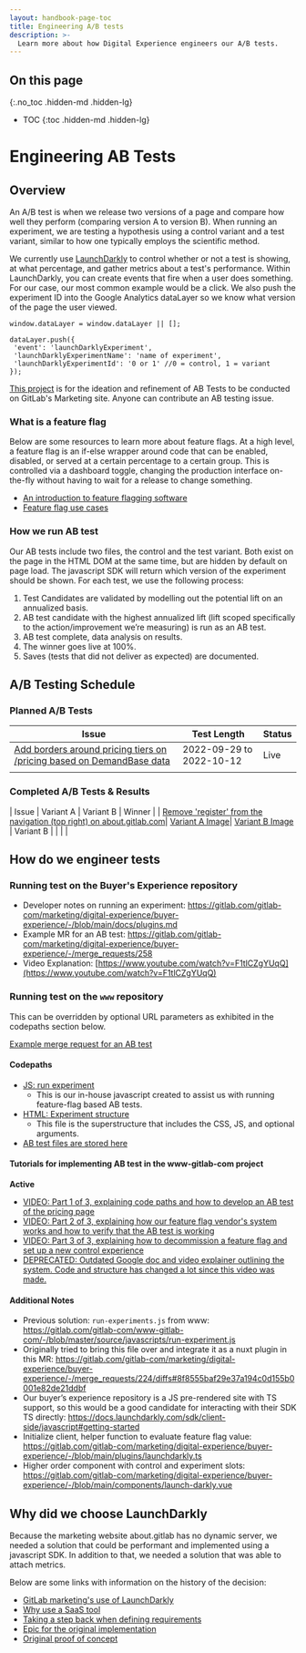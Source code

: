 ```yaml
---
layout: handbook-page-toc
title: Engineering A/B tests
description: >-
  Learn more about how Digital Experience engineers our A/B tests.
---
```



## On this page
{:.no_toc .hidden-md .hidden-lg}

- TOC
{:toc .hidden-md .hidden-lg}

# Engineering AB Tests

## Overview
An A/B test is when we release two versions of a page and compare how well they perform (comparing version A to version B). When running an experiment, we are testing a hypothesis using a control variant and a test variant, similar to how one typically employs the scientific method.

We currently use [LaunchDarkly](https://launchdarkly.com/) to control whether or not a test is showing, at what percentage, and gather metrics about a test's performance. Within LaunchDarkly, you can create events that fire when a user does something. For our case, our most common example would be a click. We also push the experiment ID into the Google Analytics dataLayer so we know what version of the page the user viewed.

```
window.dataLayer = window.dataLayer || [];

dataLayer.push({
 'event': 'launchDarklyExperiment',
 'launchDarklyExperimentName': 'name of experiment',
 'launchDarklyExperimentId': '0 or 1' //0 = control, 1 = variant 
});
```

[This project](https://gitlab.com/gitlab-com/marketing/digital-experience/ab-testing) is for the ideation and refinement of AB Tests to be conducted on GitLab's Marketing site. Anyone can contribute an AB testing issue.

### What is a feature flag

Below are some resources to learn more about feature flags. At a high level, a feature flag is an if-else wrapper around code that can be enabled, disabled, or served at a certain percentage to a certain group. This is controlled via a dashboard toggle, changing the production interface on-the-fly without having to wait for a release to change something.

* [An introduction to feature flagging software](https://github.com/launchdarkly/featureflags/blob/master/1%20-%20Introduction.md)
* [Feature flag use cases](https://github.com/launchdarkly/featureflags/blob/master/2%20-%20Uses.md)

### How we run AB test

Our AB tests include two files, the control and the test variant. Both exist on the page in the HTML DOM at the same time, but are hidden by default on page load. The javascript SDK will return which version of the experiment should be shown. For each test, we use the following process: 
1. Test Candidates are validated by modelling out the potential lift on an annualized basis.
1. AB test candidate with the highest annualized lift (lift scoped specifically to the action/improvement we’re measuring) is run as an AB test.
1. AB test complete, data analysis on results. 
1. The winner goes live at 100%.
1. Saves (tests that did not deliver as expected) are documented.

## A/B Testing Schedule

### Planned A/B Tests

| Issue | Test Length | Status | 
| ------ | ------ | ------ |
| [Add borders around pricing tiers on /pricing based on DemandBase data](https://gitlab.com/gitlab-com/marketing/digital-experience/ab-testing/-/issues/16) | 2022-09-29 to 2022-10-12 | Live |
|  |  |  |

### Completed A/B Tests & Results 

| Issue | Variant A | Variant B | Winner |
| [Remove 'register' from the navigation (top right) on about.gitlab.com](https://gitlab.com/gitlab-com/marketing/digital-experience/ab-testing/-/issues/1)| [Variant A Image](source/images/digital-experience/ab-tests/remove-register-nav/variantA.png)| [Variant B Image](source/images/digital-experience/ab-tests/remove-register-nav/variantB.png) | Variant B
|  |  |  |

## How do we engineer tests

### Running test on the Buyer's Experience repository
* Developer notes on running an experiment: https://gitlab.com/gitlab-com/marketing/digital-experience/buyer-experience/-/blob/main/docs/plugins.md
* Example MR for an AB test: https://gitlab.com/gitlab-com/marketing/digital-experience/buyer-experience/-/merge_requests/258
* Video Explanation: [https://www.youtube.com/watch?v=F1tlCZgYUqQ](https://www.youtube.com/watch?v=F1tlCZgYUqQ)

### Running test on the `www` repository
This can be overridden by optional URL parameters as exhibited in the codepaths section below.

[Example merge request for an AB test](https://gitlab.com/gitlab-com/www-gitlab-com/-/merge_requests/80315)

#### Codepaths

* [JS: run experiment](https://gitlab.com/gitlab-com/www-gitlab-com/-/blob/master/source/javascripts/run-experiment.js)
  * This is our in-house javascript created to assist us with running feature-flag based AB tests.
* [HTML: Experiment structure](https://gitlab.com/gitlab-com/www-gitlab-com/-/blob/master/sites/uncategorized/source/experiments/structure.html.haml)
  * This file is the superstructure that includes the CSS, JS, and optional arguments.
* [AB test files are stored here](https://gitlab.com/gitlab-com/www-gitlab-com/-/tree/master/sites/uncategorized/source/experiments)

#### Tutorials for implementing AB test in the www-gitlab-com project

**Active**

* [VIDEO: Part 1 of 3, explaining code paths and how to develop an AB test of the pricing page](https://youtu.be/H3-y5JRNDTM)
* [VIDEO: Part 2 of 3, explaining how our feature flag vendor's system works and how to verify that the AB test is working](https://youtu.be/5Pll30nkqes)
* [VIDEO: Part 3 of 3, explaining how to decommission a feature flag and set up a new control experience](https://youtu.be/kY0lpmXlELE)
* [DEPRECATED: Outdated Google doc and video explainer outlining the system. Code and structure has changed a lot since this video was made.](https://docs.google.com/document/d/1_XztSRs_CMBulZDvrVbSHmCjtOnL0xd6gFUEVo_NxoA/edit?usp=sharing)

#### Additional Notes
* Previous solution: `run-experiments.js` from www: https://gitlab.com/gitlab-com/www-gitlab-com/-/blob/master/source/javascripts/run-experiment.js
* Originally tried to bring this file over and integrate it as a nuxt plugin in this MR: https://gitlab.com/gitlab-com/marketing/digital-experience/buyer-experience/-/merge_requests/224/diffs#8f8555baf29e37a194c0d155b0001e82de21ddbf
* Our buyer’s experience repository is a JS pre-rendered site with TS support, so this would be a good candidate for interacting with their SDK TS directly: https://docs.launchdarkly.com/sdk/client-side/javascript#getting-started
* Initialize client, helper function to evaluate feature flag value: https://gitlab.com/gitlab-com/marketing/digital-experience/buyer-experience/-/blob/main/plugins/launchdarkly.ts
* Higher order component with control and experiment slots: https://gitlab.com/gitlab-com/marketing/digital-experience/buyer-experience/-/blob/main/components/launch-darkly.vue


## Why did we choose LaunchDarkly

Because the marketing website about.gitlab has no dynamic server, we needed a solution that could be performant and implemented using a javascript SDK. In addition to that, we needed a solution that was able to attach metrics. 

Below are some links with information on the history of the decision:

* [GitLab marketing's use of LaunchDarkly](https://gitlab.com/gitlab-org/growth/team-tasks/-/issues/106#note_318635630)
* [Why use a SaaS tool](https://gitlab.com/gitlab-com/www-gitlab-com/-/issues/6151#note_276729044)
* [Taking a step back when defining requirements](https://gitlab.com/gitlab-com/www-gitlab-com/-/issues/6151#note_276747995)
* [Epic for the original implementation](https://gitlab.com/groups/gitlab-com/-/epics/290)
* [Original proof of concept](https://gitlab.com/gitlab-com/www-gitlab-com/-/issues/6422)
